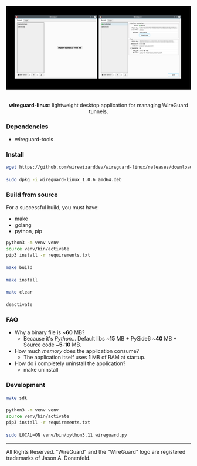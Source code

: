 <div align="center">

<picture>
  <img alt="logo" src="/resources/images/application.png">
</picture>

</br>
</br>

**wireguard-linux**: lightweight desktop application for managing WireGuard tunnels.

</div>

### Dependencies
* wireguard-tools

### Install
```bash
wget https://github.com/wirewizarddev/wireguard-linux/releases/download/v1.0.6/wireguard-linux_1.0.6_amd64.deb

sudo dpkg -i wireguard-linux_1.0.6_amd64.deb
```

### Build from source
For a successful build, you must have:
- make
- golang
- python, pip
```bash
python3 -m venv venv
source venv/bin/activate
pip3 install -r requirements.txt

make build

make install

make clear

deactivate
```

### FAQ
- Why a binary file is ~**60** MB?
  * Because it's _Python_... Default libs ~**15** MB + PySide6 ~**40** MB + Source code ~**5**-**10** MB.
- How much _memory_ does the application consume?
  * The application itself uses **1** MB of RAM at startup.
- How do i completely uninstall the application?
  * make uninstall

### Development
```bash
make sdk

python3 -m venv venv
source venv/bin/activate
pip3 install -r requirements.txt

sudo LOCAL=ON venv/bin/python3.11 wireguard.py
```

---
All Rights Reserved. "WireGuard" and the "WireGuard" logo are registered trademarks of Jason A. Donenfeld.
